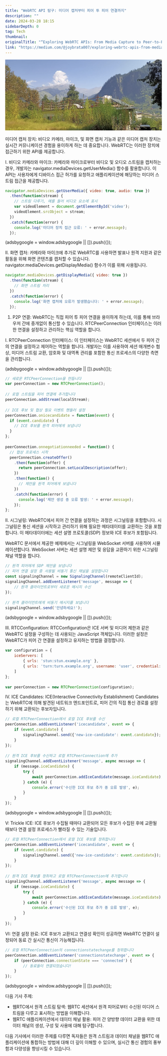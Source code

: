 ```yaml
---
title: "WebRTC API 탐구: 미디어 캡처부터 피어 투 피어 연결까지"
description: ""
date: 2024-03-28 18:15
sidebarDepth: 0
tag: Tech
thumbnail: 
originalTitle: "“Exploring WebRTC APIs: From Media Capture to Peer-to-Peer Connectivity”"
link: "https://medium.com/@joybrata007/exploring-webrtc-apis-from-media-capture-to-peer-to-peer-connectivity-b63c473acac2"
---
```



![Exploring WebRTC APIs](./img/ExploringWebRTCAPIsFromMediaCapturetoPeer-to-PeerConnectivity_0.png)

미디어 캡처 장치: 비디오 카메라, 마이크, 및 화면 캡처 기능과 같은 미디어 캡처 장치는 실시간 커뮤니케이션 경험을 용이하게 하는 데 중요합니다. WebRTC는 이러한 장치에 접근하기 위한 API를 제공합니다.

I. 비디오 카메라와 마이크: 카메라와 마이크로부터 비디오 및 오디오 스트림을 캡처하는 경우, 개발자는 navigator.mediaDevices.getUserMedia() 함수를 활용합니다. 이 API는 사용자에게 디바이스 접근 허가를 요청하고 애플리케이션에 해당하는 미디어 스트림 접근을 제공합니다.

```js
navigator.mediaDevices.getUserMedia({ video: true, audio: true })
  .then(function(stream) {
    // 스트림 다루기, 예를 들어 비디오 요소에 표시
    var videoElement = document.getElementById('video');
    videoElement.srcObject = stream;
  })
  .catch(function(error) {
    console.log('미디어 장치 접근 오류: ' + error.message);
  });
```

<!-- ui-log 수평형 -->
<ins class="adsbygoogle"
  style="display:block"
  data-ad-client="ca-pub-4877378276818686"
  data-ad-slot="9743150776"
  data-ad-format="auto"
  data-full-width-responsive="true"></ins>
<component is="script">
(adsbygoogle = window.adsbygoogle || []).push({});
</component>

II. 화면 캡처: 카메라와 마이크에 추가로 WebRTC를 사용하면 발표나 원격 지원과 같은 활동을 위해 화면 콘텐츠를 캡처할 수 있습니다. navigator.mediaDevices.getDisplayMedia() 함수가 이를 위해 사용됩니다.

```js
navigator.mediaDevices.getDisplayMedia({ video: true })
  .then(function(stream) {
    // 화면 스트림 처리
  })
  .catch(function(error) {
    console.log('화면 캡처에 오류가 발생했습니다: ' + error.message);
  });
```

1. P2P 연결: WebRTC는 직접 피어 투 피어 연결을 용이하게 하는데, 이를 통해 브라우저 간에 중개없이 통신할 수 있습니다. RTCPeerConnection 인터페이스는 이러한 연결을 설정하고 관리하는 핵심 역할을 합니다.

I. RTCPeerConnection 인터페이스: 이 인터페이스는 WebRTC 세션에서 두 피어 간의 연결을 설정하고 제어하는 역할을 합니다. 개발자는 이를 사용하여 세션 매개변수 협상, 미디어 스트림 교환, 암호화 및 대역폭 관리를 포함한 통신 프로세스의 다양한 측면을 관리합니다.

<!-- ui-log 수평형 -->
<ins class="adsbygoogle"
  style="display:block"
  data-ad-client="ca-pub-4877378276818686"
  data-ad-slot="9743150776"
  data-ad-format="auto"
  data-full-width-responsive="true"></ins>
<component is="script">
(adsbygoogle = window.adsbygoogle || []).push({});
</component>

```js
// 새로운 RTCPeerConnection을 만듭니다
var peerConnection = new RTCPeerConnection();

// 로컬 스트림을 피어 연결에 추가합니다
peerConnection.addStream(localStream);

// ICE 후보 및 협상 필요 이벤트 핸들러 설정
peerConnection.onicecandidate = function(event) {
  if (event.candidate) {
    // ICE 후보를 원격 피어에게 보냅니다
  }
};

peerConnection.onnegotiationneeded = function() {
  // 협상 프로세스 시작
  peerConnection.createOffer()
    .then(function(offer) {
      return peerConnection.setLocalDescription(offer);
    })
    .then(function() {
      // 제안을 원격 피어에게 보냅니다
    })
    .catch(function(error) {
      console.log('제안 생성 중 오류 발생: ' + error.message);
    });
};
```

II. 시그널링: WebRTC에서 피어 간 연결을 설정하는 과정은 시그널링을 포함합니다. 시그널링은 통신 세션을 시작하고 관리하기 위해 필요한 메타데이터를 교환하는 것을 포함합니다. 이 메타데이터에는 세션 설명 프로토콜(SDP) 정보와 ICE 후보가 포함됩니다.

WebRTC 문서에서 제공한 예제에서는 시그널링을 WebSocket 서버를 사용하여 시뮬레이션합니다. WebSocket 서버는 세션 설명 제안 및 응답을 교환하기 위한 시그널링 채널 역할을 합니다.

```js
// 원격 피어에게 SDP 제안을 보냅니다
// 피어 연결 설정 중 사용될 비동기 통신 채널을 설정합니다
const signalingChannel = new SignalingChannel(remoteClientId);
signalingChannel.addEventListener('message', message => {
    // 원격 클라이언트로부터 새로운 메시지 수신
});

// 원격 클라이언트에게 비동기 메시지를 보냅니다
signalingChannel.send('안녕하세요!');
```

<!-- ui-log 수평형 -->
<ins class="adsbygoogle"
  style="display:block"
  data-ad-client="ca-pub-4877378276818686"
  data-ad-slot="9743150776"
  data-ad-format="auto"
  data-full-width-responsive="true"></ins>
<component is="script">
(adsbygoogle = window.adsbygoogle || []).push({});
</component>

III. RTCConfiguration: RTCConfiguration은 ICE 서버 및 미디어 제한과 같은 WebRTC 설정을 구성하는 데 사용되는 JavaScript 객체입니다. 이러한 설정은 WebRTC가 피어 간 연결을 설정하고 유지하는 방법을 결정합니다.

```js
var configuration = {
    iceServers: [
        { urls: 'stun:stun.example.org' },
        { urls: 'turn:turn.example.org', username: 'user', credential: 'password' }
    ]
};

var peerConnection = new RTCPeerConnection(configuration);
```

IV. ICE Candidates: ICE(Interactive Connectivity Establishment) Candidates는 WebRTC에 의해 발견된 네트워크 엔드포인트로, 피어 간의 직접 통신 경로를 설정하기 위해 교환되는 후보자입니다.

```js
// 로컬 RTCPeerConnection에서 로컬 ICE 후보를 수신
peerConnection.addEventListener('icecandidate', event => {
    if (event.candidate) {
        signalingChannel.send({'new-ice-candidate': event.candidate});
    }
});

// 원격 ICE 후보를 수신하고 로컬 RTCPeerConnection에 추가
signalingChannel.addEventListener('message', async message => {
    if (message.iceCandidate) {
        try {
            await peerConnection.addIceCandidate(message.iceCandidate);
        } catch (e) {
            console.error('수신한 ICE 후보 추가 중 오류 발생', e);
        }
    }
});
```

<!-- ui-log 수평형 -->
<ins class="adsbygoogle"
  style="display:block"
  data-ad-client="ca-pub-4877378276818686"
  data-ad-slot="9743150776"
  data-ad-format="auto"
  data-full-width-responsive="true"></ins>
<component is="script">
(adsbygoogle = window.adsbygoogle || []).push({});
</component>

V: Trickle ICE: ICE 후보가 수집될 때마다 교환되어 모든 후보가 수집된 후에 교환될 때보다 연결 설정 프로세스가 빨라질 수 있는 기술입니다.

```js
// 로컬 RTCPeerConnection에서 로컬 ICE 후보를 청취합니다
peerConnection.addEventListener('icecandidate', event => {
    if (event.candidate) {
        signalingChannel.send({'new-ice-candidate': event.candidate});
    }
});

// 원격 ICE 후보를 청취하고 로컬 RTCPeerConnection에 추가합니다
signalingChannel.addEventListener('message', async message => {
    if (message.iceCandidate) {
        try {
            await peerConnection.addIceCandidate(message.iceCandidate);
        } catch (e) {
            console.error('수신된 ICE 후보 추가 중 오류 발생', e);
        }
    }
});
```

VI: 연결 설정 완료: ICE 후보가 교환되고 연결성 확인이 성공하면 WebRTC 연결이 설정되어 동료 간 실시간 통신이 가능해집니다.

```js
// 로컬 RTCPeerConnection의 connectionstatechange를 청취합니다
peerConnection.addEventListener('connectionstatechange', event => {
    if (peerConnection.connectionState === 'connected') {
        // 동료들이 연결되었습니다!
    }
});
```

<!-- ui-log 수평형 -->
<ins class="adsbygoogle"
  style="display:block"
  data-ad-client="ca-pub-4877378276818686"
  data-ad-slot="9743150776"
  data-ad-format="auto"
  data-full-width-responsive="true"></ins>
<component is="script">
(adsbygoogle = window.adsbygoogle || []).push({});
</component>

다음 기사 주제:

- 웹RTC에서 원격 스트림 탐색: 웹RTC 세션에서 원격 피어로부터 수신된 미디어 스트림을 다루고 표시하는 방법을 이해합니다.
- 웹RTC 애플리케이션에서 데이터 채널 활용: 피어 간 양방향 데이터 교환을 위한 데이터 채널의 생성, 구성 및 사용에 대해 탐구합니다.

다음 기사에서 이러한 주제를 다루면 독자들은 원격 스트림과 데이터 채널을 웹RTC 애플리케이션에 통합하는 방법에 대해 더 깊이 이해할 수 있으며, 실시간 통신 경험의 풍부함과 다양성을 향상시킬 수 있습니다.